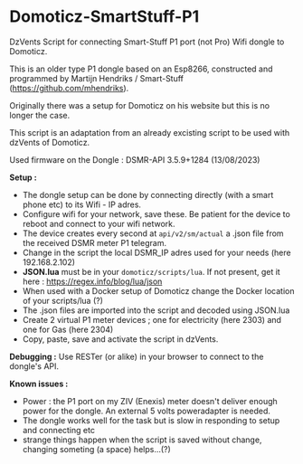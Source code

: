 # Domoticz-SmartStuff-P1
DzVents Script for connecting Smart-Stuff P1 port (not Pro) Wifi dongle to Domoticz.

This is an older type P1 dongle based on an Esp8266, constructed and programmed by Martijn Hendriks / Smart-Stuff (https://github.com/mhendriks).

Originally there was a setup for Domoticz on his website but this is no longer the case.

This script is an adaptation from an already excisting script to be used with dzVents of Domoticz.

Used firmware on the Dongle : DSMR-API 3.5.9+1284 (13/08/2023) 

<b>Setup :</b>
  * The dongle setup can be done by connecting directly (with a smart phone etc) to its Wifi - IP adres.
  * Configure wifi for your network, save these. Be patient for the device to reboot and connect to your wifi network.
  * The device creates every second at <code>api/v2/sm/actual</code> a .json file from the received DSMR meter P1 telegram.
  * Change in the script the local DSMR_IP adres used for your needs (here 192.168.2.102)
  * <b>JSON.lua</b> must be in your <code>domoticz/scripts/lua</code>. If not present, get it here : https://regex.info/blog/lua/json
  * When used with a Docker setup of Domoticz change the Docker location of your scripts/lua (?)
  * The .json files are imported into the script and decoded using JSON.lua
  * Create 2 virtual P1 meter devices ; one for electricity (here 2303) and one for Gas (here 2304)
  * Copy, paste, save and activate the script in dzVents.

<b>Debugging :</b>
Use RESTer (or alike) in your browser to connect to the dongle's API.

<b>Known issues :</b>
  * Power : the P1 port on my ZIV (Enexis) meter doesn't deliver enough power for the dongle. An external 5 volts poweradapter is needed.
  * The dongle works well for the task but is slow in responding to setup and connecting etc
  * strange things happen when the script is saved without change, changing someting (a space) helps...(?)
